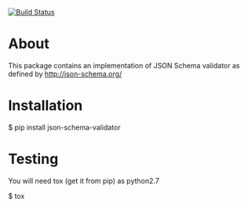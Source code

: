[![Build Status](https://travis-ci.org/zyga/json-schema-validator.svg?branch=master)](https://travis-ci.org/zyga/json-schema-validator)

About
=====

This package contains an implementation of JSON Schema validator as defined by
http://json-schema.org/

Installation
============

$ pip install json-schema-validator

Testing
=======

You will need tox (get it from pip) as python2.7

$ tox
